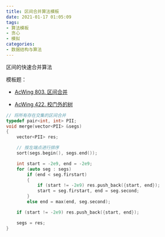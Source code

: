 ```yaml
---
title: 区间合并算法模板
date: 2021-01-17 01:05:09
tags:
- 算法模板
- 贪心
- 模拟
categories:
- 数据结构与算法
---
```

区间的快速合并算法
<!--more-->
模板题：
- [AcWing 803. 区间合并](https://www.acwing.com/problem/content/805/)

- [AcWing 422. 校门外的树](https://www.acwing.com/problem/content/424/)
```c++
// 将所有存在交集的区间合并
typedef pair<int, int> PII;
void merge(vector<PII> &segs)
{
    vector<PII> res;

    // 按左端点进行排序
    sort(segs.begin(), segs.end());

    int start = -2e9, end = -2e9;
    for (auto seg : segs)
        if (end < seg.firstart)
        {
            if (start != -2e9) res.push_back({start, end});
            start = seg.firstart, end = seg.second;
        }
        else end = max(end, seg.second);

    if (start != -2e9) res.push_back({start, end});

    segs = res;
}
```
